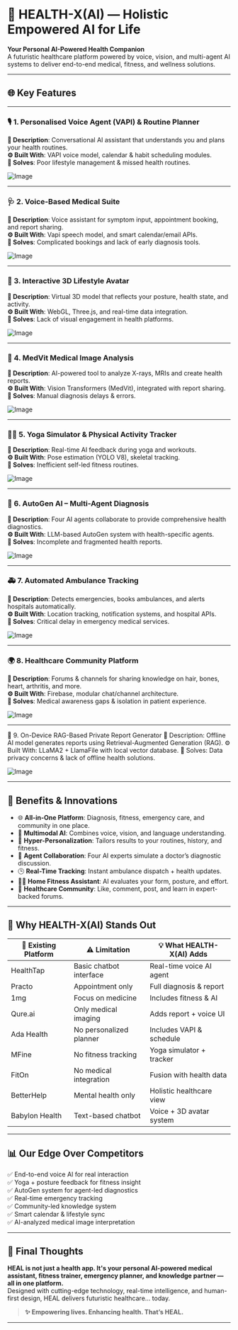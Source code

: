 # 🧠 HEALTH-X(AI) — Holistic Empowered AI for Life

**Your Personal AI-Powered Health Companion**  
A futuristic healthcare platform powered by voice, vision, and multi-agent AI systems to deliver end-to-end medical, fitness, and wellness solutions.  

---

## 🌐 Key Features

---

### 🎙️ 1. Personalised Voice Agent (VAPI) & Routine Planner  
**🧾 Description**: Conversational AI assistant that understands you and plans your health routines.  
**⚙️ Built With**: VAPI voice model, calendar & habit scheduling modules.  
**🧩 Solves**: Poor lifestyle management & missed health routines.

![Image](https://github.com/user-attachments/assets/44bc0341-d4b1-401a-a6a8-4a66f688edb4)

---

### 🩺 2. Voice-Based Medical Suite  
**🧾 Description**: Voice assistant for symptom input, appointment booking, and report sharing.  
**⚙️ Built With**: Vapi speech model, and smart calendar/email APIs.  
**🧩 Solves**: Complicated bookings and lack of early diagnosis tools.

![Image](https://github.com/user-attachments/assets/21cdf075-736e-49ef-bac3-3144cec5c453)

---

### 👤 3. Interactive 3D Lifestyle Avatar  
**🧾 Description**: Virtual 3D model that reflects your posture, health state, and activity.  
**⚙️ Built With**: WebGL, Three.js, and real-time data integration.  
**🧩 Solves**: Lack of visual engagement in health platforms.

![Image](https://github.com/user-attachments/assets/2e3d12bb-c77e-44db-812e-ed891efe3aac)

---

### 🧠 4. MedVit Medical Image Analysis  
**🧾 Description**: AI-powered tool to analyze X-rays, MRIs and create health reports.  
**⚙️ Built With**: Vision Transformers (MedVit), integrated with report sharing.  
**🧩 Solves**: Manual diagnosis delays & errors.

![Image](https://github.com/user-attachments/assets/ffba778a-2cdf-4ad5-af99-707b468f3b9e)

---

### 🧘‍♀️ 5. Yoga Simulator & Physical Activity Tracker  
**🧾 Description**: Real-time AI feedback during yoga and workouts.  
**⚙️ Built With**: Pose estimation (YOLO V8), skeletal tracking.  
**🧩 Solves**: Inefficient self-led fitness routines.

![Image](https://github.com/user-attachments/assets/e85fdd7f-e7fb-45ce-b0ce-532eb87585fe)

---

### 🤖 6. AutoGen AI – Multi-Agent Diagnosis  
**🧾 Description**: Four AI agents collaborate to provide comprehensive health diagnostics.  
**⚙️ Built With**: LLM-based AutoGen system with health-specific agents.  
**🧩 Solves**: Incomplete and fragmented health reports.

![Image](https://github.com/user-attachments/assets/c6316d92-01f7-4b91-9fa8-2770ac85b6e0)

---

### 🚑 7. Automated Ambulance Tracking  
**🧾 Description**: Detects emergencies, books ambulances, and alerts hospitals automatically.  
**⚙️ Built With**: Location tracking, notification systems, and hospital APIs.  
**🧩 Solves**: Critical delay in emergency medical services.

![Image](https://github.com/user-attachments/assets/906bac0f-f69f-40c1-b05f-21a43bfe814c)

---

### 🌍 8. Healthcare Community Platform  
**🧾 Description**: Forums & channels for sharing knowledge on hair, bones, heart, arthritis, and more.  
**⚙️ Built With**: Firebase, modular chat/channel architecture.  
**🧩 Solves**: Medical awareness gaps & isolation in patient experience.

![Image](https://github.com/user-attachments/assets/4d3e7846-a11d-4a61-beca-8bb0216f12f7)

---

🔐 9. On-Device RAG-Based Private Report Generator
🧾 Description: Offline AI model generates reports using Retrieval-Augmented Generation (RAG).
⚙️ Built With: LLaMA2 + LlamaFile with local vector database.
🧩 Solves: Data privacy concerns & lack of offline health solutions.

![Image](https://github.com/user-attachments/assets/30a32ac0-82cf-49e2-9579-141dee6d9b26)

---

## 🚀 Benefits & Innovations

- 🌐 **All-in-One Platform**: Diagnosis, fitness, emergency care, and community in one place.  
- 🧬 **Multimodal AI**: Combines voice, vision, and language understanding.  
- 👥 **Hyper-Personalization**: Tailors results to your routines, history, and fitness.  
- 🧠 **Agent Collaboration**: Four AI experts simulate a doctor’s diagnostic discussion.  
- 🕒 **Real-Time Tracking**: Instant ambulance dispatch + health updates.  
- 🧘‍♂️ **Home Fitness Assistant**: AI evaluates your form, posture, and effort.  
- 💬 **Healthcare Community**: Like, comment, post, and learn in expert-backed forums.

---

## 🥇 Why HEALTH-X(AI) Stands Out

| 🏥 Existing Platform | ⚠️ Limitation | 💡 What HEALTH-X(AI) Adds |
|----------------------|-------------------------------|--------------------------|
| HealthTap            | Basic chatbot interface       | Real-time voice AI agent |
| Practo               | Appointment only              | Full diagnosis & report  |
| 1mg                  | Focus on medicine             | Includes fitness & AI    |
| Qure.ai              | Only medical imaging          | Adds report + voice UI   |
| Ada Health           | No personalized planner       | Includes VAPI & schedule |
| MFine                | No fitness tracking           | Yoga simulator + tracker |
| FitOn                | No medical integration        | Fusion with health data  |
| BetterHelp           | Mental health only            | Holistic healthcare view |
| Babylon Health       | Text-based chatbot            | Voice + 3D avatar system |

---

## 📊 Our Edge Over Competitors

✅ End-to-end voice AI for real interaction  
✅ Yoga + posture feedback for fitness insight  
✅ AutoGen system for agent-led diagnostics  
✅ Real-time emergency tracking  
✅ Community-led knowledge system  
✅ Smart calendar & lifestyle sync  
✅ AI-analyzed medical image interpretation  

---

## 🔮 Final Thoughts

**HEAL is not just a health app. It's your personal AI-powered medical assistant, fitness trainer, emergency planner, and knowledge partner — all in one platform.**  
Designed with cutting-edge technology, real-time intelligence, and human-first design, HEAL delivers futuristic healthcare… today.

> **✨ Empowering lives. Enhancing health. That’s HEAL.**

---



